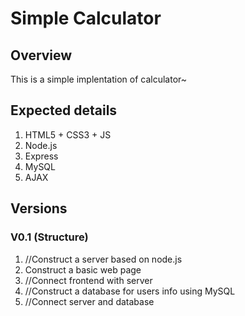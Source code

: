 # Simple Calculator

## Overview

This is a simple implentation of calculator~

## Expected details

1. HTML5 + CSS3 + JS
1. Node.js
1. Express
1. MySQL
1. AJAX

## Versions

### V0.1 (Structure)

1. //Construct a server based on node.js
1. Construct a basic web page
1. //Connect frontend with server
1. //Construct a database for users info using MySQL
1. //Connect server and database 
